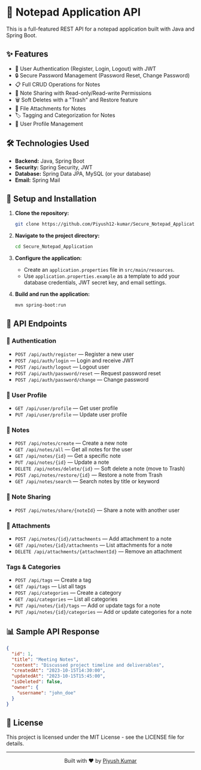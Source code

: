 # 📝 Notepad Application API

This is a full-featured REST API for a notepad application built with Java and Spring Boot.

## ✨ Features

- 🔐 User Authentication (Register, Login, Logout) with JWT
- 🔒 Secure Password Management (Password Reset, Change Password)
- 📋 Full CRUD Operations for Notes
- 🔄 Note Sharing with Read-only/Read-write Permissions
- 🗑️ Soft Deletes with a "Trash" and Restore feature
- 📎 File Attachments for Notes
- 🏷️ Tagging and Categorization for Notes
- 👤 User Profile Management

## 🛠️ Technologies Used

- **Backend:** Java, Spring Boot
- **Security:** Spring Security, JWT
- **Database:** Spring Data JPA, MySQL (or your database)
- **Email:** Spring Mail

## 🚀 Setup and Installation

1.  **Clone the repository:**
    ```bash
    git clone https://github.com/Piyush12-kumar/Secure_Notepad_Application.git
    ```
2.  **Navigate to the project directory:**
    ```bash
    cd Secure_Notepad_Application
    ```
3.  **Configure the application:**
    - Create an `application.properties` file in `src/main/resources`.
    - Use `application.properties.example` as a template to add your database credentials, JWT secret key, and email settings.

4.  **Build and run the application:**
    ```bash
    mvn spring-boot:run
    ```

## 🔌 API Endpoints

### 🔑 Authentication
- `POST /api/auth/register` — Register a new user
- `POST /api/auth/login` — Login and receive JWT
- `POST /api/auth/logout` — Logout user
- `POST /api/auth/password/reset` — Request password reset
- `POST /api/auth/password/change` — Change password

### 👤 User Profile
- `GET /api/user/profile` — Get user profile
- `PUT /api/user/profile` — Update user profile

### 📝 Notes
- `POST /api/notes/create` — Create a new note
- `GET /api/notes/all` — Get all notes for the user
- `GET /api/notes/{id}` — Get a specific note
- `PUT /api/notes/{id}` — Update a note
- `DELETE /api/notes/delete/{id}` — Soft delete a note (move to Trash)
- `POST /api/notes/restore/{id}` — Restore a note from Trash
- `GET /api/notes/search` — Search notes by title or keyword

### 🔄 Note Sharing
- `POST /api/notes/share/{noteId}` — Share a note with another user

### 📎 Attachments
- `POST /api/notes/{id}/attachments` — Add attachment to a note
- `GET /api/notes/{id}/attachments` — List attachments for a note
- `DELETE /api/attachments/{attachmentId}` — Remove an attachment

### Tags & Categories
- `POST /api/tags` — Create a tag
- `GET /api/tags` — List all tags
- `POST /api/categories` — Create a category
- `GET /api/categories` — List all categories
- `PUT /api/notes/{id}/tags` — Add or update tags for a note
- `PUT /api/notes/{id}/categories` — Add or update categories for a note

## 📊 Sample API Response

```json
{
  "id": 1,
  "title": "Meeting Notes",
  "content": "Discussed project timeline and deliverables",
  "createdAt": "2023-10-15T14:30:00",
  "updatedAt": "2023-10-15T15:45:00",
  "isDeleted": false,
  "owner": {
    "username": "john_doe"
  }
}
```

## 📜 License

This project is licensed under the MIT License - see the LICENSE file for details.

---

<div align="center">
  <p>Built with ❤️ by <a href="https://github.com/Piyush12-kumar">Piyush Kumar</a></p>
</div>
